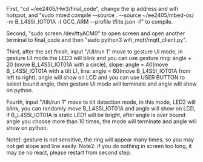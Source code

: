 First, "cd ~/ee2405/Hw3/final_code", change the ip address and wifi hotspot, 
and "sudo mbed compile --source . --source ~/ee2405/mbed-os/ -m B_L4S5I_IOT01A -t GCC_ARM --profile tflite.json -f" to compile.

Second, "sudo screen /dev/ttyACM0" to open screen and open another terminal to final_code and then "sudo python3 wifi_mqtt/mqtt_client.py".

Third, after the set finish, input "/UI/run 1" move to gesture UI mode, in gesture UI mode the LED3 will blink and you can use gesture ring: angle + 20
(move B_L4S5I_IOT01A with a circle), slope: angle = 40(move B_L4S5I_IOT01A with a tilt L), line: angle = 60(move B_L4S5I_IOT01A from left to right), angle
will show on LCD and you can use USER BUTTON to select bound angle, then gesture UI mode will terminate and angle will show on python.

Fourth, input "/tilt/run 1" move to tilt detection mode, in this mode, LED2 will blink, you can randomly move B_L4S5I_IOT01A and angle will show on LCD,
if  B_L4S5I_IOT01A is static LED1 will be bright, after angle is over bound angle you choose more than 10 times, the mode will terminate and angle will show
on python.

Note1: gesture is not sensitive, the ring will appear many times, so you may not get slope and line easily.
Note2: if you do nothing in screen too long, it may be no react, please restart from second step.
